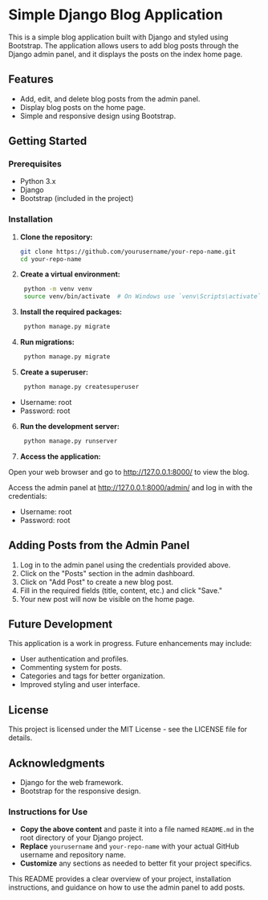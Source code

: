 # Simple Django Blog Application

This is a simple blog application built with Django and styled using Bootstrap. The application allows users to add blog posts through the Django admin panel, and it displays the posts on the index home page.

## Features

- Add, edit, and delete blog posts from the admin panel.
- Display blog posts on the home page.
- Simple and responsive design using Bootstrap.

## Getting Started

### Prerequisites

- Python 3.x
- Django
- Bootstrap (included in the project)

### Installation

1. **Clone the repository:**

   ```bash
   git clone https://github.com/yourusername/your-repo-name.git
   cd your-repo-name

2. **Create a virtual environment:**

   ```bash
    python -m venv venv
    source venv/bin/activate  # On Windows use `venv\Scripts\activate`

3. **Install the required packages:**

   ```bash
    python manage.py migrate

4. **Run migrations:**

   ```bash
    python manage.py migrate
   
5. **Create a superuser:**

   ```bash
    python manage.py createsuperuser
  - Username: root
  - Password: root

6. **Run the development server:**

   ```bash
    python manage.py runserver

7. **Access the application:**

Open your web browser and go to http://127.0.0.1:8000/ to view the blog.

Access the admin panel at http://127.0.0.1:8000/admin/ and log in with the credentials:

- Username: root
- Password: root

## Adding Posts from the Admin Panel

1. Log in to the admin panel using the credentials provided above.
2. Click on the "Posts" section in the admin dashboard.
3. Click on "Add Post" to create a new blog post.
4. Fill in the required fields (title, content, etc.) and click "Save."
5. Your new post will now be visible on the home page.

## Future Development

This application is a work in progress. Future enhancements may include:

- User authentication and profiles.
- Commenting system for posts.
- Categories and tags for better organization.
- Improved styling and user interface.

## License

This project is licensed under the MIT License - see the LICENSE file for details.

## Acknowledgments

- Django for the web framework.
- Bootstrap for the responsive design.


### Instructions for Use

- **Copy the above content** and paste it into a file named `README.md` in the root directory of your Django project.
- **Replace** `yourusername` and `your-repo-name` with your actual GitHub username and repository name.
- **Customize** any sections as needed to better fit your project specifics.

This README provides a clear overview of your project, installation instructions, and guidance on how to use the admin panel to add posts.

